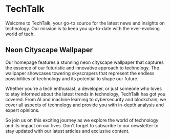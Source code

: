 <!--
Write me markdown content of website with wallpaper:

"A neon cityscape with futuristic skyscrapers for a tech blog homepage"

The header of the page should not be copy of the text but rather a real content of the website which is using this wallpaper.
-->

<!--font:Poppins-->

# TechTalk

Welcome to TechTalk, your go-to source for the latest news and insights on technology. Our mission is to keep you up-to-date with the ever-evolving world of tech.

## Neon Cityscape Wallpaper

Our homepage features a stunning neon cityscape wallpaper that captures the essence of our futuristic and innovative approach to technology. The wallpaper showcases towering skyscrapers that represent the endless possibilities of technology and its potential to shape our future.

Whether you're a tech enthusiast, a developer, or just someone who loves to stay informed about the latest trends in technology, TechTalk has got you covered. From AI and machine learning to cybersecurity and blockchain, we cover all aspects of technology and provide you with in-depth analysis and expert opinions.

So join us on this exciting journey as we explore the world of technology and its impact on our lives. Don't forget to subscribe to our newsletter to stay updated with our latest articles and exclusive content.

